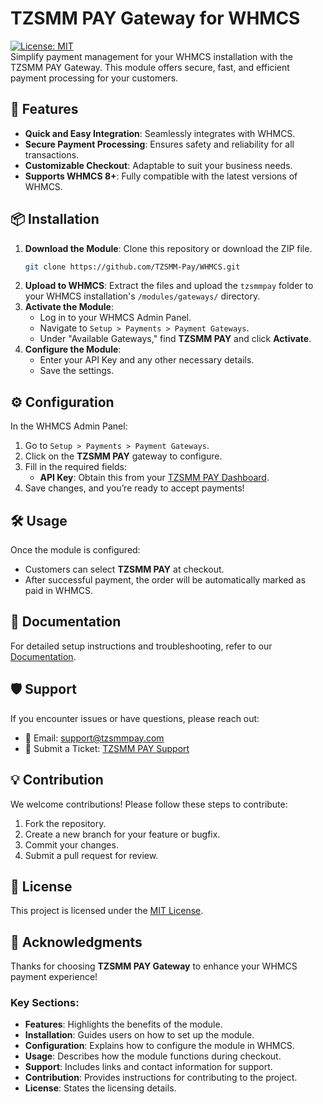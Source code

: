 # TZSMM PAY Gateway for WHMCS

[![License: MIT](https://img.shields.io/badge/License-MIT-blue.svg)](LICENSE)  
Simplify payment management for your WHMCS installation with the TZSMM PAY Gateway. This module offers secure, fast, and efficient payment processing for your customers.



## 🚀 Features
- **Quick and Easy Integration**: Seamlessly integrates with WHMCS.
- **Secure Payment Processing**: Ensures safety and reliability for all transactions.
- **Customizable Checkout**: Adaptable to suit your business needs.
- **Supports WHMCS 8+**: Fully compatible with the latest versions of WHMCS.



## 📦 Installation

1. **Download the Module**: Clone this repository or download the ZIP file.
   ```bash
   git clone https://github.com/TZSMM-Pay/WHMCS.git
   ```
2. **Upload to WHMCS**: Extract the files and upload the `tzsmmpay` folder to your WHMCS installation's `/modules/gateways/` directory.
3. **Activate the Module**:
   - Log in to your WHMCS Admin Panel.
   - Navigate to `Setup > Payments > Payment Gateways`.
   - Under "Available Gateways," find **TZSMM PAY** and click **Activate**.
4. **Configure the Module**:
   - Enter your API Key and any other necessary details.
   - Save the settings.


## ⚙️ Configuration

In the WHMCS Admin Panel:
1. Go to `Setup > Payments > Payment Gateways`.
2. Click on the **TZSMM PAY** gateway to configure.
3. Fill in the required fields:
   - **API Key**: Obtain this from your [TZSMM PAY Dashboard](https://tzsmmpay.com/).
4. Save changes, and you’re ready to accept payments!



## 🛠️ Usage

Once the module is configured:
- Customers can select **TZSMM PAY** at checkout.
- After successful payment, the order will be automatically marked as paid in WHMCS.



## 📖 Documentation

For detailed setup instructions and troubleshooting, refer to our [Documentation](https://tzsmmpay.com/docs/).



## 🛡️ Support

If you encounter issues or have questions, please reach out:
- 📧 Email: [support@tzsmmpay.com](mailto:support@tzsmmpay.com)
- 📝 Submit a Ticket: [TZSMM PAY Support](https://tzsmmpay.com/)



## 💡 Contribution

We welcome contributions! Please follow these steps to contribute:
1. Fork the repository.
2. Create a new branch for your feature or bugfix.
3. Commit your changes.
4. Submit a pull request for review.



## 📜 License

This project is licensed under the [MIT License](LICENSE).



## 🌟 Acknowledgments

Thanks for choosing **TZSMM PAY Gateway** to enhance your WHMCS payment experience!


### Key Sections:
- **Features**: Highlights the benefits of the module.
- **Installation**: Guides users on how to set up the module.
- **Configuration**: Explains how to configure the module in WHMCS.
- **Usage**: Describes how the module functions during checkout.
- **Support**: Includes links and contact information for support.
- **Contribution**: Provides instructions for contributing to the project.
- **License**: States the licensing details.


